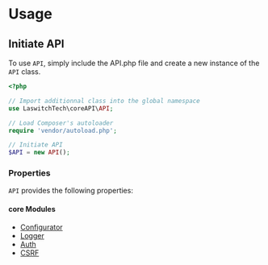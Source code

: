 # Usage
## Initiate API
To use `API`, simply include the API.php file and create a new instance of the `API` class.

```php
<?php

// Import additionnal class into the global namespace
use LaswitchTech\coreAPI\API;

// Load Composer's autoloader
require 'vendor/autoload.php';

// Initiate API
$API = new API();
```

### Properties
`API` provides the following properties:

#### core Modules
- [Configurator](https://github.com/LaswitchTech/coreConfigurator)
- [Logger](https://github.com/LaswitchTech/coreLogger)
- [Auth](https://github.com/LaswitchTech/coreAuth)
- [CSRF](https://github.com/LaswitchTech/coreCSRF)
